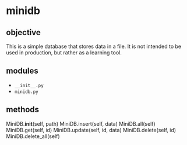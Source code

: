 # minidb

## objective

This is a simple database that stores data in a file. It is not intended to be used in production, but rather as a learning tool.


## modules

- `__init__.py`
- `minidb.py`

## methods

MiniDB.__init__(self, path)
MiniDB.insert(self, data)
MiniDB.all(self)
MiniDB.get(self, id)
MiniDB.update(self, id, data)
MiniDB.delete(self, id)
MiniDB.delete_all(self)